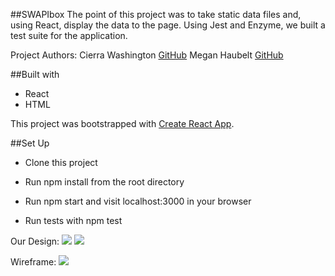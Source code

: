 
##SWAPIbox
The point of this project was to take static data files and, using React, display the data to the page. Using Jest and Enzyme, we built a test suite for the application.

Project Authors:
Cierra Washington [GitHub](https://github.com/cierrajw/)
Megan Haubelt [GitHub](https://github.com/Haub/)

##Built with

- React
- HTML

This project was bootstrapped with [Create React App](https://github.com/facebook/create-react-app).

##Set Up
- Clone this project

- Run npm install from the root directory

- Run npm start and visit localhost:3000 in your browser

- Run tests with npm test

Our Design: 
<img src = "../assets/Images/screenshot.png" />
<img src = "../assets/Images/screenshot1.png" />

Wireframe:
<img src = "../assets/Images/wireframe.png" />



